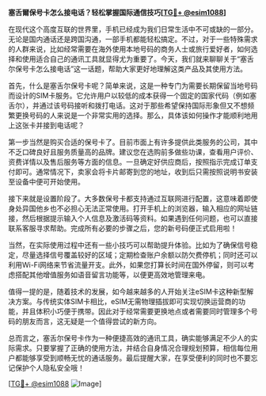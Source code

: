 **塞舌爾保号卡怎么接电话？轻松掌握国际通信技巧[[TG💪+ @esim1088](https://t.me/s/esim1088)]**

在现代这个高度互联的世界里，手机已经成为我们日常生活中不可或缺的一部分。无论是国内通话还是跨国沟通，一部手机都能轻松搞定。不过，对于一些特殊需求的人群来说，比如经常需要在海外使用本地号码的商务人士或旅行爱好者，如何选择和使用适合自己的通讯工具就显得尤为重要了。今天，我们就来聊聊关于“塞舌尔保号卡怎么接电话”这一话题，帮助大家更好地理解这类产品及其使用方法。

首先，什么是塞舌尔保号卡呢？简单来说，这是一种专门为需要长期保留当地号码而设计的SIM卡服务。它允许用户以较低的成本获得一个固定的国家代码（例如塞舌尔），并通过该号码接听和拨打电话。这对于那些希望保持国际形象但又不想频繁更换号码的人来说是一个非常实用的选择。那么，具体该如何操作才能顺利地用上这张卡并接到电话呢？

第一步当然是购买合适的保号卡了。目前市面上有许多提供此类服务的公司，其中不乏口碑良好且服务质量高的品牌。建议您在选购前多做些功课，查看用户评价、资费详情以及售后服务等方面的信息。一旦确定好供应商后，按照指示完成订单支付即可。通常情况下，卖家会将卡片邮寄到您的地址，收到后只需按照说明书安装至设备中便可开始使用。

接下来就是设置阶段了。大多数保号卡都支持通过互联网进行配置，这意味着即使身处异国他乡也不必担心无法正常使用。打开手机上的浏览器，输入相应的网址链接，然后根据提示输入个人信息及激活码等资料。如果遇到任何问题，也可以直接联系客服寻求帮助。完成所有必要的步骤之后，您的新号码便正式启用啦！

当然，在实际使用过程中还有一些小技巧可以帮助提升体验。比如为了确保信号稳定，尽量选择信号覆盖较好的区域；定期检查账户余额以防欠费停机；同时还可以利用Wi-Fi网络来节省流量开支。此外，如果您打算长时间在国外停留，则可以考虑搭配其他增值服务如语音留言功能等，以便更高效地管理来电。

值得一提的是，随着技术的发展，如今越来越多的人开始关注eSIM卡这种新型解决方案。与传统实体SIM卡相比，eSIM无需物理插拔即可实现切换运营商的功能，并且体积小巧便于携带。因此对于经常需要更换地点或者需要同时管理多个号码的朋友而言，这无疑是一个值得尝试的新方向。

总而言之，塞舌尔保号卡作为一种便捷高效的通讯工具，确实能够满足不少人的实际需求。只要掌握了正确的使用方法，并结合自身情况合理规划预算，相信每位用户都能够享受到顺畅无忧的通话服务。最后提醒大家，在享受便利的同时也不要忘记保护个人隐私安全哦！

[[TG💪+ @esim1088](https://t.me/s/esim1088) ![Image](https://i.postimg.cc/4NQfJmqS/Snipaste-2025-05-13-00-14-12.png)]